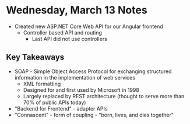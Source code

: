 # Wednesday, March 13 Notes
- Created new ASP.NET Core Web API for our Angular frontend
    - Controller based API and routing
        - Last API did not use controllers
## Key Takeaways
- SOAP - Simple Object Access Protocol for exchanging structured information in the implementation of web services
    - XML formatting
    - Designed for and first used by Microsoft in 1998
    - Largely replaced by REST architecture (thought to serve more than 70% of public APIs today)
- "Backend for Frontend" - adapter APIs
- "Connascent" - form of coupling - "born, lives, and dies together"